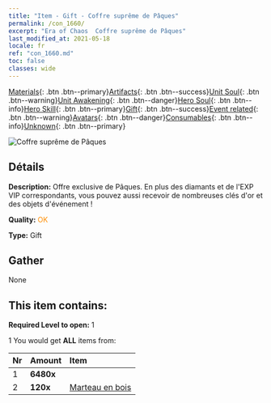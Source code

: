 ```yaml
---
title: "Item - Gift - Coffre suprême de Pâques"
permalink: /con_1660/
excerpt: "Era of Chaos  Coffre suprême de Pâques"
last_modified_at: 2021-05-18
locale: fr
ref: "con_1660.md"
toc: false
classes: wide
---
```

 [Materials](/ItemsFR/){: .btn .btn--primary}[Artifacts](/ItemsFR/Artifacts/){: .btn .btn--success}[Unit Soul](/ItemsFR/UnitSoul/){: .btn .btn--warning}[Unit Awakening](/ItemsFR/UnitAwakening/){: .btn .btn--danger}[Hero Soul](/ItemsFR/HeroSoul/){: .btn .btn--info}[Hero Skill](/ItemsFR/HeroSkill/){: .btn .btn--primary}[Gift](/ItemsFR/Gift/){: .btn .btn--success}[Event related](/ItemsFR/Events/){: .btn .btn--warning}[Avatars](/ItemsFR/Avatars/){: .btn .btn--danger}[Consumables](/ItemsFR/Consumables/){: .btn .btn--info}[Unknown](/ItemsFR/Unknown/){: .btn .btn--primary}

 ![Coffre suprême de Pâques](/images/t/i_907276.png)

## Détails
 **Description:** Offre exclusive de Pâques. En plus des diamants et de l'EXP VIP correspondants, vous pouvez aussi recevoir de nombreuses clés d'or et des objets d'événement !

 **Quality:** <span style="color: #FF8C00">OK</span>

 **Type:** Gift

## Gather

  None

## This item contains:

 **Required Level to open:** 1

 1 You would get **ALL** items  from:

  | Nr | Amount |     Item    |
  |:---|:-------|:------------|
  | 1 |  **6480x** | <i class="fas fa-gem"/> |  | 
  | 2 |  **120x** | [Marteau en bois](/ItemsFR/con_538/) |  | 
